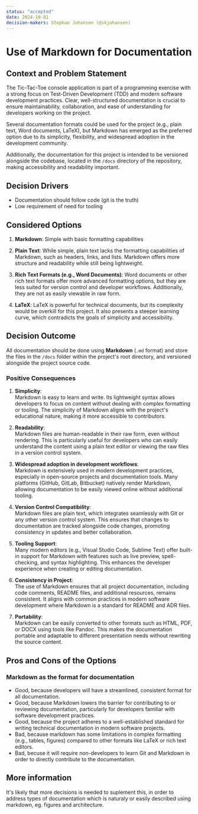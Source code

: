 ```yaml
---
status: "accepted"
date: 2024-10-01
decision-makers: Stephan Johansen (@skjohansen)
---
```


# Use of Markdown for Documentation

## Context and Problem Statement

The Tic-Tac-Toe console application is part of a programming exercise with a strong focus on Test-Driven Development (TDD) and modern software development practices. Clear, well-structured documentation is crucial to ensure maintainability, collaboration, and ease of understanding for developers working on the project.

Several documentation formats could be used for the project (e.g., plain text, Word documents, LaTeX), but Markdown has emerged as the preferred option due to its simplicity, flexibility, and widespread adoption in the development community.

Additionally, the documentation for this project is intended to be versioned alongside the codebase, located in the `/docs` directory of the repository, making accessibility and readability important.

## Decision Drivers

* Documentation should follow code (git is the truth)
* Low requirement of need for tooling

## Considered Options

1. **Markdown**: Simple with basic formatting capabilities

1. **Plain Text**: While simple, plain text lacks the formatting capabilities of Markdown, such as headers, links, and lists. Markdown offers more structure and readability while still being lightweight.

1. **Rich Text Formats (e.g., Word Documents)**: Word documents or other rich text formats offer more advanced formatting options, but they are less suited for version control and developer workflows. Additionally, they are not as easily viewable in raw form.

1. **LaTeX**: LaTeX is powerful for technical documents, but its complexity would be overkill for this project. It also presents a steeper learning curve, which contradicts the goals of simplicity and accessibility.

## Decision Outcome

All documentation should be done using **Markdown** (`.md` format) and store the files in the `/docs` folder within the project's root directory, and versioned alongside the project source code.

### Positive Consequences

1. **Simplicity**:  
   Markdown is easy to learn and write. Its lightweight syntax allows developers to focus on content without dealing with complex formatting or tooling. The simplicity of Markdown aligns with the project's educational nature, making it more accessible to contributors.

2. **Readability**:  
   Markdown files are human-readable in their raw form, even without rendering. This is particularly useful for developers who can easily understand the content using a plain text editor or viewing the raw files in a version control system.

3. **Widespread adoption in development workflows**:  
   Markdown is extensively used in modern development practices, especially in open-source projects and documentation tools. Many platforms (GitHub, GitLab, Bitbucket) natively render Markdown, allowing documentation to be easily viewed online without additional tooling.

4. **Version Control Compatibility**:  
   Markdown files are plain text, which integrates seamlessly with Git or any other version control system. This ensures that changes to documentation are tracked alongside code changes, promoting consistency in updates and better collaboration.

5. **Tooling Support**:  
   Many modern editors (e.g., Visual Studio Code, Sublime Text) offer built-in support for Markdown with features such as live preview, spell-checking, and syntax highlighting. This enhances the developer experience when creating or editing documentation.

6. **Consistency in Project**:  
   The use of Markdown ensures that all project documentation, including code comments, README files, and additional resources, remains consistent. It aligns with common practices in modern software development where Markdown is a standard for README and ADR files.

7. **Portability**:  
   Markdown can be easily converted to other formats such as HTML, PDF, or DOCX using tools like Pandoc. This makes the documentation portable and adaptable to different presentation needs without rewriting the source content.

## Pros and Cons of the Options 

### Markdown as the format for documentation
* Good, because developers will have a streamlined, consistent format for all documentation.
* Good, because Markdown lowers the barrier for contributing to or reviewing documentation, particularly for developers familiar with software development practices.
* Good, because the project adheres to a well-established standard for writing technical documentation in modern software projects.
* Bad, because markdown has some limitations in complex formatting (e.g., tables, figures) compared to other formats like LaTeX or rich text editors.
* Bad, becuse it will require non-developers to learn Git and Markdown in order to directly contribute to the documentation.

## More information
It's likely that more decisions is needed to suplement this, in order to address types of documentation which is naturaly or easily described using markdown, eg. figures and architecture.

